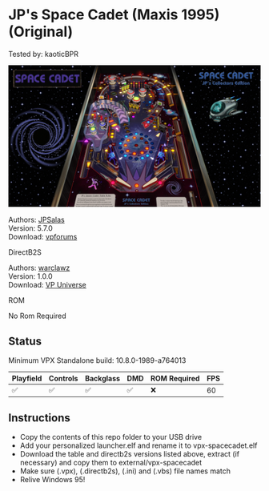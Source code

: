 # JP's Space Cadet (Maxis 1995) (Original)
Tested by: kaoticBPR

![Table Preview](../../images/vpx-jps-space-cadet-preview.jpg)

Authors: [JPSalas](https://www.vpforums.org/index.php?showuser=277)  
Version: 5.7.0  
Download: [vpforums](https://www.vpforums.org/index.php?app=downloads&showfile=16091)

DirectB2S

Authors: [warclawz](https://vpuniverse.com/profile/63988-warclawz/)  
Version: 1.0.0  
Download: [VP Universe](https://vpuniverse.com/files/file/16601-space-cadet-original-maxis-1995-backglass-with-full-dmd/)

ROM

No Rom Required

## Status 

Minimum VPX Standalone build: 10.8.0-1989-a764013

| Playfield | Controls | Backglass | DMD | ROM Required | FPS | 
|-----------|----------|-----------|-----|--------------|-----|
| :white_check_mark: | :white_check_mark: | :white_check_mark: | :white_check_mark: | :x: | 60 |

## Instructions

- Copy the contents of this repo folder to your USB drive
- Add your personalized launcher.elf and rename it to vpx-spacecadet.elf
- Download the table and directb2s versions listed above, extract (if necessary) and copy them to external/vpx-spacecadet
- Make sure (.vpx), (.directb2s), (.ini) and (.vbs) file names match
- Relive Windows 95!
